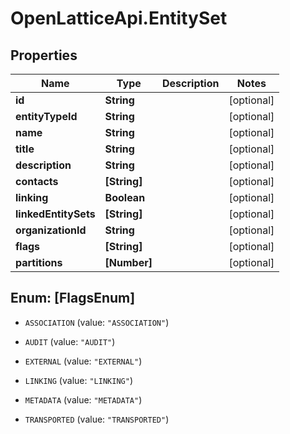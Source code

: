# OpenLatticeApi.EntitySet

## Properties

Name | Type | Description | Notes
------------ | ------------- | ------------- | -------------
**id** | **String** |  | [optional] 
**entityTypeId** | **String** |  | [optional] 
**name** | **String** |  | [optional] 
**title** | **String** |  | [optional] 
**description** | **String** |  | [optional] 
**contacts** | **[String]** |  | [optional] 
**linking** | **Boolean** |  | [optional] 
**linkedEntitySets** | **[String]** |  | [optional] 
**organizationId** | **String** |  | [optional] 
**flags** | **[String]** |  | [optional] 
**partitions** | **[Number]** |  | [optional] 



## Enum: [FlagsEnum]


* `ASSOCIATION` (value: `"ASSOCIATION"`)

* `AUDIT` (value: `"AUDIT"`)

* `EXTERNAL` (value: `"EXTERNAL"`)

* `LINKING` (value: `"LINKING"`)

* `METADATA` (value: `"METADATA"`)

* `TRANSPORTED` (value: `"TRANSPORTED"`)




